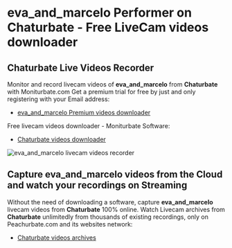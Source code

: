 # eva_and_marcelo Performer on Chaturbate - Free LiveCam videos downloader

## Chaturbate Live Videos Recorder

Monitor and record livecam videos of **eva_and_marcelo** from **Chaturbate** with Moniturbate.com
Get a premium trial for free by just and only registering with your Email address:
* [eva_and_marcelo Premium videos downloader](https://moniturbate.com/request-demo-licence-key.html)

Free livecam videos downloader - Moniturbate Software:
* [Chaturbate videos downloader](https://moniturbate.com/moniturbate-download-software.html)

![eva_and_marcelo livecam videos recorder](https://peachurnet.com/templates/moniturbate-software.png)


## Capture eva_and_marcelo videos from the Cloud and watch your recordings on Streaming

Without the need of downloading a software, capture **eva_and_marcelo** livecam videos from **Chaturbate** 100% online.
Watch Livecam archives from **Chaturbate** unlimitedly from thousands of existing recordings, only on Peachurbate.com and its websites network:
* [Chaturbate videos archives](https://peachurnet.com/)